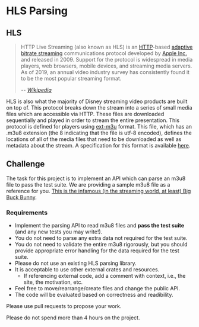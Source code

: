 # HLS Parsing

## HLS

> HTTP Live Streaming (also known as HLS) is an [HTTP][http]-based [adaptive
> bitrate streaming][abr] communications protocol developed by [Apple
> Inc.][apple] and released in 2009. Support for the protocol is widespread in
> media players, web browsers, mobile devices, and streaming media servers. As
> of 2019, an annual video industry survey has consistently found it to be the
> most popular streaming format.
>
> -- <cite>[Wikipedia][wiki]</cite>

HLS is also what the majority of Disney streaming video products are built on
top of. This protocol breaks down the stream into a series of small media files
which are accessible via HTTP. These files are downloaded sequentially and
played in order to stream the entire presentation. This protocol is defined for
players using [ext-m3u][m3u] format. This file, which has an .m3u8 extension
(the 8 indicating that the file is utf-8 encoded), defines the locations of all
of the media files that need to be downloaded as well as metadata about the
stream. A specification for this format is available [here][spec].

## Challenge

The task for this project is to implement an API which can parse an m3u8 file
to pass the test suite. We are providing a sample m3u8 file as a reference for
you. [This is the infamous (in the streaming world, at least) Big Buck
Bunny][big_buck_bunny].

### Requirements

- Implement the parsing API to read m3u8 files and **pass
  the test suite** (and any new tests you may write!).
- You do not need to parse any extra data not required for the test suite.
- You do not need to validate the entire m3u8 rigorously, but you should
  provide appropriate error handling for the data required for the test suite.
- Please do not use an existing HLS parsing library.
- It is acceptable to use other external crates and resources.
    - If referencing external code, add a comment with context, i.e., the site,
      the motivation, etc.
- Feel free to move/rearrange/create files and change the public API.
- The code will be evaluated based on correctness and readibility.

Please use pull requests to propose your work.

Please do not spend more than 4 hours on the project.

[abr]: https://en.wikipedia.org/wiki/Adaptive_bitrate_streaming
[apple]: https://en.wikipedia.org/wiki/Apple_Inc.
[big_buck_bunny]: https://docs.evostream.com/sample_content/assets/hls-bunny-rangerequest/bunny/playlist.m3u8
[http]: https://en.wikipedia.org/wiki/HTTP
[m3u]: https://en.wikipedia.org/wiki/M3U#Extended_M3U
[spec]: https://datatracker.ietf.org/doc/html/rfc8216#section-4
[wiki]: https://en.wikipedia.org/wiki/HTTP_Live_Streaming

